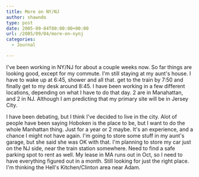 ```yaml
---
title: More on NY/NJ
author: shawndo
type: post
date: 2005-09-04T00:00:00+00:00
url: /2005/09/04/more-on-nynj
categories:
  - Journal

---
```

I've been working in NY/NJ for about a couple weeks now. So far things are looking good, except for my commute. I'm still staying at my aunt's house. I have to wake up at 6:45, shower and all that. get to the train by 7:50 and finally get to my desk around 8:45. I have been working in a few different locations, depending on what I have to do that day. 2 are in Manahattan, and 2 in NJ. Although I am predicting that my primary site will be in Jersey City.  

I have been debating, but I think I've decided to live in the city. Alot of people have been saying Hoboken is the place to be, but I want to do the whole Manhattan thing. Just for a year or 2 maybe. It's an experience, and a chance I might not have again. I'm going to store some stuff in my aunt's garage, but she said she was OK with that. I'm planning to store my car just on the NJ side, near the train station somewhere. Need to find a safe parking spot to rent as well. My lease in MA runs out in Oct, so I need to have everything figured out in a month. Still looking for just the right place. I'm thinking the Hell's Kitchen/Clinton area near Adam.